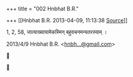 +++
title = "002 Hnbhat B.R."

+++
[[Hnbhat B.R.	2013-04-09, 11:13:38 [Source](https://groups.google.com/g/samskrita/c/P6us36WDMtQ)]]



1, 2, 58, जात्याख्यायामेकस्मिन् बहुवचनमन्यतरस्याम् ।  

  
  

2013/4/9 Hnbhat B.R. \<[hnbh...@gmail.com]()\>





